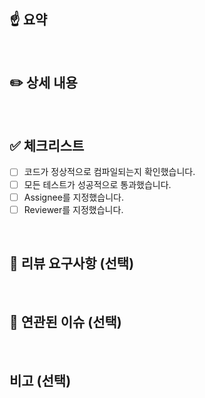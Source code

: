 ## ☝️ 요약

<br/>

## ✏️ 상세 내용

<br/>

## ✅ 체크리스트

- [ ] 코드가 정상적으로 컴파일되는지 확인했습니다.
- [ ] 모든 테스트가 성공적으로 통과했습니다.
- [ ] Assignee를 지정했습니다.
- [ ] Reviewer를 지정했습니다.

<br/>

## 💬 리뷰 요구사항 (선택)

<br/>

## 🎈 연관된 이슈 (선택)

<br/>

## 비고 (선택)
